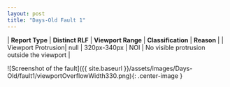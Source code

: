 ```yaml
---
layout: post
title: "Days-Old Fault 1"
---
```

| **Report Type** | **Distinct RLF** | **Viewport Range** | **Classification** | **Reason** |
| Viewport Protrusion| null | 320px-340px | NOI | No visible protrusion outside the viewport | 

![Screenshot of the fault]({{ site.baseurl }}/assets/images/Days-Old/fault1/viewportOverflowWidth330.png){: .center-image }